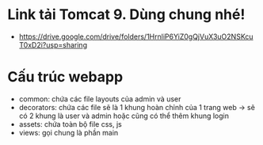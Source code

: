 # Link tải Tomcat 9. Dùng chung nhé!
- https://drive.google.com/drive/folders/1HrnliP6YiZ0gQjVuX3uO2NSKcuT0xD2i?usp=sharing

# Cấu trúc webapp
- common: chứa các file layouts của admin và user
- decorators: chứa các file sẽ là 1 khung hoàn chỉnh của 1 trang web -> sẽ có 2 khung là user và admin hoặc cũng có thể thêm khung login
- assets: chứa toàn bộ file css, js
- views: gọi chung là phần main